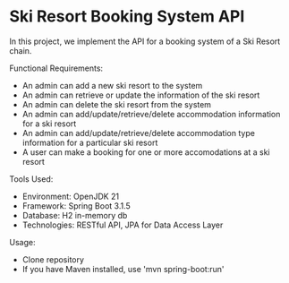 # Ski Resort Booking System API
 In this project, we implement the API for a booking system of a Ski Resort chain.
 
Functional Requirements:
* An admin can add a new ski resort to the system
* An admin can retrieve or update the information of the ski resort
* An admin can delete the ski resort from the system
* An admin can add/update/retrieve/delete accommodation information for a  ski resort
* An admin can add/update/retrieve/delete accommodation type information for a particular ski resort
* A user can make a booking for one or more accomodations at a ski resort

Tools Used:
* Environment: OpenJDK 21
* Framework: Spring Boot 3.1.5
* Database: H2 in-memory db
* Technologies: RESTful API, JPA for Data Access Layer

Usage:
* Clone repository
* If you have Maven installed, use 'mvn spring-boot:run'
